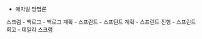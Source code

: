 - 애자일 방법론

스크럼
    - 백로그
        - 백로그 계획
    - 스프린트
        - 스프틴트 계획
        - 스프린트 진행
        - 스프린트 회고
    - 데일리 스크럼